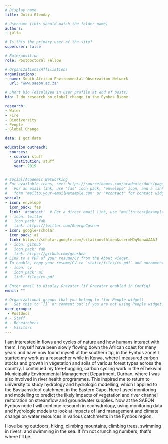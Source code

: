 ```yaml
---
# Display name
title: Julia Glenday

# Username (this should match the folder name)
authors:
- julia

# Is this the primary user of the site?
superuser: false

# Role/position
role: Postdoctoral Fellow

# Organizations/Affiliations
organizations:
- name: South African Environmental Observation Network
  url: "www.saeon.ac.za"

# Short bio (displayed in user profile at end of posts)
bio: I do research on global change in the Fynbos Biome.

research:
- Water
- Fire
- Biodiversity
- People
- Global Change

data: I got data

education outreach:
  courses:
  - course: stuff
    institution: stuff
    year: 2019


# Social/Academic Networking
# For available icons, see: https://sourcethemes.com/academic/docs/page-builder/#icons
#   For an email link, use "fas" icon pack, "envelope" icon, and a link in the
#   form "mailto:your-email@example.com" or "#contact" for contact widget.
social:
- icon: envelope
  icon_pack: fas
  link: '#contact'  # For a direct email link, use "mailto:test@example.org".
# - icon: twitter
#   icon_pack: fab
#   link: https://twitter.com/GeorgeCushen
- icon: google-scholar
  icon_pack: ai
  link: https://scholar.google.com/citations?hl=en&user=MDq9oawAAAAJ
# - icon: github
#   icon_pack: fab
#   link: https://github.com/gcushen
# Link to a PDF of your resume/CV from the About widget.
# To enable, copy your resume/CV to `static/files/cv.pdf` and uncomment the lines below.
# - icon: cv
#   icon_pack: ai
#   link: files/cv.pdf

# Enter email to display Gravatar (if Gravatar enabled in Config)
email: ""

# Organizational groups that you belong to (for People widget)
#   Set this to `[]` or comment out if you are not using People widget.
user_groups:
 - Postdocs
# - Staff
# - Researchers
# - Visitors
---
```


I am interested in flows and cycles of nature and how humans interact with them.  I myself have been slowly flowing down the African coast for many years and have now found myself at the southern tip, in the Fynbos zone!  I started my work as a researcher while in Kenya, where I measured carbon stocks and growth in vegetation and soils of various forest types across the country. I continued my tree-hugging, carbon cycling work in the eThekwini Municipality Environmental Management Department, Durban, where I was also involved in river health programmes. This inspired me to return to university to study hydrology and hydrologic modelling, which I applied to the Baviaanskloof catchment in the Eastern Cape. Here I used monitoring and modelling to predict the likely impacts of vegetation and river channel restoration on streamflow and groundwater supplies.  Now at the SAEON Fynbos node I will continue research in ecohydrology, using monitoring data and hydrologic models to look at impacts of land management and climate change on water resources in various catchments in the Fynbos region.

I love being outdoors, hiking, climbing mountains, climbing trees, swimming in rivers, and swimming in the sea. If I'm not crunching numbers, that's where I'll be. 
